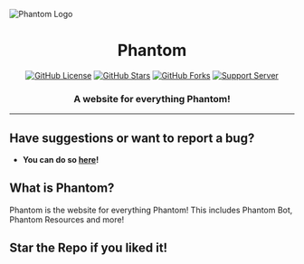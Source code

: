 ![Phantom Logo](https://media.discordapp.net/attachments/952749159117635645/955984268373422130/phantombot.png)

<h1 align="center"> Phantom  </h1>
<p align="center">
<a href="https://github.com/killrebeest/killrebeest.github.io/blob/main/LICENSE"><img alt="GitHub License" src="https://img.shields.io/github/license/Simpleboy353/REAPER-2.0?style=for-the-badge"></a>
<a href="https://github.com/killrebeest/killrebeest.github.io/stargazers"><img alt="GitHub Stars" src="https://img.shields.io/github/stars/killebeest/killrebeest.github.io?style=for-the-badge"></a> 
<a href="https://github.com/killrebeest/killrebeest.github.io/network"><img alt="GitHub Forks" src="https://img.shields.io/github/forks/killrebeest/killrebeest.github.io?style=for-the-badge"></a>
<a href="https://discord.gg/adfhvTas7u"><img alt="Support Server" src="https://img.shields.io/badge/Discord-7289DA?style=for-the-badge&logo=discord&logoColor=white"></a>
</p>
<h3 align="center">A website for everything Phantom!</h3>

---

## Have suggestions or want to report a bug?

-   **You can do so [here](https://discord.gg/adfhvTas7u)!**

## What is Phantom?

Phantom is the website for everything Phantom! This includes Phantom Bot, Phantom Resources and more!

## Star the Repo if you liked it!
